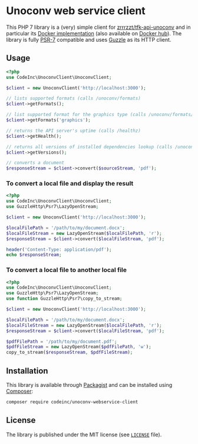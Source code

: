 # Unoconv web service client

This PHP 7 library is a (very) simple client for [zrrrzzt/tfk-api-unoconv](https://github.com/zrrrzzt/tfk-api-unoconv) and in particular its [Docker implementation](https://github.com/zrrrzzt/docker-unoconv-webservice) (also available on [Docker hub](https://hub.docker.com/r/zrrrzzt/docker-unoconv-webservice)). The library is fully [PSR-7](https://www.php-fig.org/psr/psr-7/) compatible and uses [Guzzle](https://github.com/guzzle/guzzle) as its HTTP client.

## Usage

```php
<?php
use CodeInc\UnoconvClient\UnoconvClient;

$client = new UnoconvClient('http://localhost:3000');

// lists supported formats (calls /unoconv/formats)
$client->getFormats(); 

// list supported format for the graphics type (calls /unoconv/formats/graphics)
$client->getFormats('graphics');

// returns the API server's uptime (calls /healthz)
$client->getHealth(); 

// returns all versions of installed dependencies lookup (calls /unoconv/versions)
$client->getVersions();

// converts a document
$responseStream = $client->convert($sourceStream, 'pdf'); 
```

### To convert a local file and display the result
```php
<?php
use CodeInc\UnoconvClient\UnoconvClient;
use GuzzleHttp\Psr7\LazyOpenStream;

$client = new UnoconvClient('http://localhost:3000');

$localFilePath = '/path/to/my/document.docx';
$localFileStream = new LazyOpenStream($localFilePath, 'r');
$responseStream = $client->convert($localFileStream, 'pdf');

header('Content-Type: application/pdf');
echo $responseStream;
```

### To convert a local file to another local file
```php
<?php
use CodeInc\UnoconvClient\UnoconvClient;
use GuzzleHttp\Psr7\LazyOpenStream;
use function GuzzleHttp\Psr7\copy_to_stream;

$client = new UnoconvClient('http://localhost:3000');

$localFilePath = '/path/to/my/document.docx';
$localFileStream = new LazyOpenStream($localFilePath, 'r');
$responseStream = $client->convert($localFileStream, 'pdf');

$pdfFilePath = '/path/to/my/document.pdf';
$pdfFileStream = new LazyOpenStream($pdfFilePath, 'w');
copy_to_stream($responseStream, $pdfFileStream);
```

## Installation

This library is available through [Packagist](https://packagist.org/packages/codeinc/unoconv-webservice-client) and can be installed using [Composer](https://getcomposer.org/):

```bash
composer require codeinc/unoconv-webservice-client
```


## License

The library is published under the MIT license (see [`LICENSE`](LICENSE) file).
